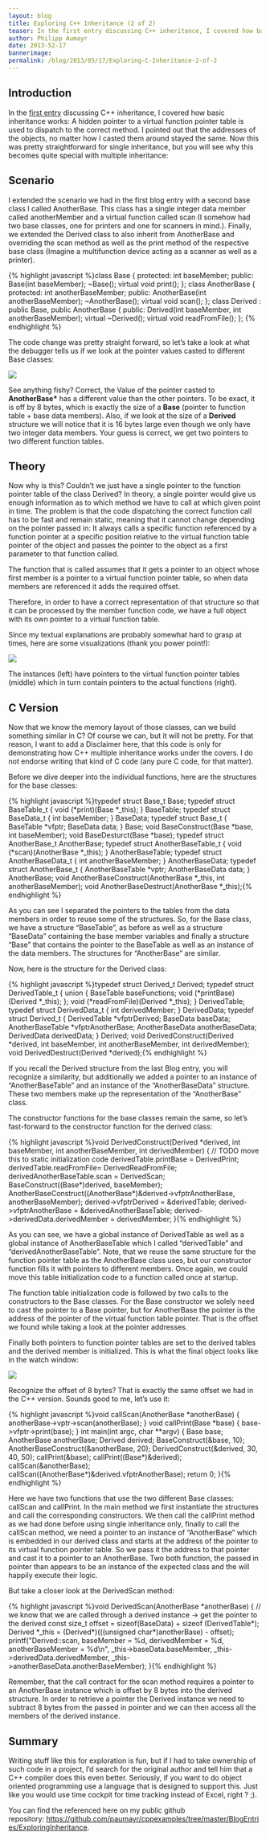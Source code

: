 ```yaml
---
layout: blog
title: Exploring C++ Inheritance (2 of 2)
teaser: In the first entry discussing C++ inheritance, I covered how basic inheritance works: A hidden pointer to a virtual function pointer table is used to dispatch to the correct method. I pointed out that the addresses of the objects, no matter how I casted them around stayed the same. Now this was pretty straightforward for single inheritance, but you will see why this becomes quite special with multiple inheritance.
author: Philipp Aumayr
date: 2013-52-17
bannerimage: 
permalink: /blog/2013/05/17/Exploring-C-Inheritance-2-of-2
---
```


<h2 xmlns="http://www.w3.org/1999/xhtml">Introduction</h2><p xmlns="http://www.w3.org/1999/xhtml">In the <a href="http://www.software-architects.com/devblog/2013/05/17/Exploring-C-Inheritance-1-of-2" title="Exploring C++ Inheritance (1 of 2)">first entry</a> discussing C++ inheritance, I covered how basic inheritance works: A hidden pointer to a virtual function pointer table is used to dispatch to the correct method. I pointed out that the addresses of the objects, no matter how I casted them around stayed the same. Now this was pretty straightforward for single inheritance, but you will see why this becomes quite special with multiple inheritance:</p><h2 xmlns="http://www.w3.org/1999/xhtml">Scenario</h2><p xmlns="http://www.w3.org/1999/xhtml">I extended the scenario we had in the first blog entry with a second base class I called AnotherBase. This class has a single integer data member called anotherMember and a virtual function called scan (I somehow had two base classes, one for printers and one for scanners in mind.). Finally, we extended the Derived class to also inherit from AnotherBase and overriding the scan method as well as the print method of the respective base class (Imagine a multifunction device acting as a scanner as well as a printer).</p>{% highlight javascript %}class Base&#xA;{&#xA;protected:&#xA;    int baseMember;&#xA;public:&#xA;&#xA;    Base(int baseMember);&#xA;    ~Base();&#xA;&#xA;    virtual void print();&#xA;};&#xA;&#xA;class AnotherBase&#xA;{   &#xA;protected:&#xA;    int anotherBaseMember;&#xA;public:&#xA;&#xA;    AnotherBase(int anotherBaseMember);&#xA;    ~AnotherBase();&#xA;&#xA;    virtual void scan();&#xA;};&#xA;&#xA;class Derived : public Base, public AnotherBase&#xA;{&#xA;public:&#xA;    Derived(int baseMember, int anotherBaseMember);&#xA;    virtual ~Derived();&#xA;&#xA;    virtual void readFromFile();&#xA;};&#xA;{% endhighlight %}<p xmlns="http://www.w3.org/1999/xhtml">The code change was pretty straight forward, so let’s take a look at what the debugger tells us if we look at the pointer values casted to different Base classes:</p><p xmlns="http://www.w3.org/1999/xhtml">
  <img src="{{site.baseurl}}/content/images/blog/2013/05/cpp_inheritance2_static_casts.png" />
</p><p xmlns="http://www.w3.org/1999/xhtml">See anything fishy? Correct, the Value of the pointer casted to <strong>AnotherBase*</strong> has a different value than the other pointers. To be exact, it is off by 8 bytes, which is exactly the size of a <strong>Base</strong> (pointer to function table + base data members). Also, if we look at the size of a <strong>Derived</strong> structure we will notice that it is 16 bytes large even though we only have two integer data members. Your guess is correct, we get two pointers to two different function tables.</p><h2 xmlns="http://www.w3.org/1999/xhtml">Theory</h2><p xmlns="http://www.w3.org/1999/xhtml">Now why is this? Couldn’t we just have a single pointer to the function pointer table of the class Derived? In theory, a single pointer would give us enough information as to which method we have to call at which given point in time. The problem is that the code dispatching the correct function call has to be fast and remain static, meaning that it cannot change depending on the pointer passed in: It always calls a specific function referenced by a function pointer at a specific position relative to the virtual function table pointer of the object and passes the pointer to the object as a first parameter to that function called.</p><p xmlns="http://www.w3.org/1999/xhtml">The function that is called assumes that it gets a pointer to an object whose first member is a pointer to a virtual function pointer table, so when data members are referenced it adds the required offset.</p><p xmlns="http://www.w3.org/1999/xhtml">Therefore, in order to have a correct representation of that structure so that it can be processed by the member function code, we have a full object with its own pointer to a virtual function table.</p><p xmlns="http://www.w3.org/1999/xhtml">Since my textual explanations are probably somewhat hard to grasp at times, here are some visualizations (thank you power point!):</p><p xmlns="http://www.w3.org/1999/xhtml">
  <img src="{{site.baseurl}}/content/images/blog/2013/05/cpp_inheritance2_pointer_schematics.png?mw=800" />
</p><p xmlns="http://www.w3.org/1999/xhtml">The instances (left) have pointers to the virtual function pointer tables (middle) which in turn contain pointers to the actual functions (right).</p><h2 xmlns="http://www.w3.org/1999/xhtml">C Version</h2><p xmlns="http://www.w3.org/1999/xhtml">Now that we know the memory layout of those classes, can we build something similar in C? Of course we can, but it will not be pretty. For that reason, I want to add a Disclaimer here, that this code is only for demonstrating how C++ multiple inheritance works under the covers. I do not endorse writing that kind of C code (any pure C code, for that matter).</p><p xmlns="http://www.w3.org/1999/xhtml">Before we dive deeper into the individual functions, here are the structures for the base classes:</p>{% highlight javascript %}typedef struct Base_t Base;&#xA;&#xA;typedef struct BaseTable_t&#xA;{&#xA;    void (*print)(Base *_this);&#xA;} BaseTable;&#xA;&#xA;typedef struct BaseData_t&#xA;{&#xA;    int baseMember;&#xA;} BaseData;&#xA;&#xA;typedef struct Base_t&#xA;{&#xA;    BaseTable *vfptr;&#xA;    BaseData data;&#xA;} Base;&#xA;&#xA;void BaseConstruct(Base *base, int baseMember);&#xA;void BaseDesturct(Base *base);&#xA;&#xA;typedef struct AnotherBase_t AnotherBase;&#xA;&#xA;typedef struct AnotherBaseTable_t&#xA;{&#xA;        void (*scan)(AnotherBase *_this);&#xA;} AnotherBaseTable;&#xA;&#xA;typedef struct AnotherBaseData_t&#xA;{&#xA;    int anotherBaseMember;&#xA;} AnotherBaseData;&#xA;&#xA;typedef struct AnotherBase_t&#xA;{&#xA;    AnotherBaseTable *vptr;&#xA;    AnotherBaseData data;&#xA;} AnotherBase;&#xA;&#xA;void AnotherBaseConstruct(AnotherBase *_this, int anotherBaseMember);&#xA;void AnotherBaseDestruct(AnotherBase *_this);{% endhighlight %}<p xmlns="http://www.w3.org/1999/xhtml">As you can see I separated the pointers to the tables from the data members in order to reuse some of the structures. So, for the Base class, we have a structure “BaseTable”, as before as well as a structure “BaseData” containing the base member variables and finally a structure “Base” that contains the pointer to the BaseTable as well as an instance of the data members. The structures for “AnotherBase” are similar.</p><p xmlns="http://www.w3.org/1999/xhtml">Now, here is the structure for the Derived class:</p>{% highlight javascript %}typedef struct Derived_t Derived;&#xA;&#xA;typedef struct DerivedTable_t&#xA;{&#xA;    union&#xA;    {&#xA;        BaseTable baseFunctions;&#xA;        void (*printBase)(Derived *_this);&#xA;    };&#xA;&#xA;    void (*readFromFile)(Derived *_this);&#xA;} DerivedTable;&#xA;&#xA;typedef struct DerivedData_t&#xA;{&#xA;    int derivedMember;&#xA;} DerivedData;&#xA;&#xA;typedef struct Derived_t&#xA;{&#xA;    DerivedTable *vfptrDerived;&#xA;    BaseData baseData;&#xA;&#xA;    AnotherBaseTable *vfptrAnotherBase;&#xA;    AnotherBaseData anotherBaseData;&#xA;&#xA;    DerivedData derivedData;&#xA;} Derived;&#xA;&#xA;&#xA;void DerivedConstruct(Derived *derived, int baseMember, int anotherBaseMember, int derivedMember);&#xA;void DerivedDestruct(Derived *derived);{% endhighlight %}<p xmlns="http://www.w3.org/1999/xhtml">If you recall the Derived structure from the last Blog entry, you will recognize a similarity, but additionally we added a pointer to an instance of “AnotherBaseTable” and an instance of the “AnotherBaseData” structure. These two members make up the representation of the “AnotherBase” class.</p><p xmlns="http://www.w3.org/1999/xhtml">The constructor functions for the base classes remain the same, so let’s fast-forward to the constructor function for the derived class:</p>{% highlight javascript %}void DerivedConstruct(Derived *derived, int baseMember, int anotherBaseMember, int derivedMember)&#xA;{&#xA;    // TODO move this to static initialization code&#xA;    derivedTable.printBase = DerivedPrint;&#xA;    derivedTable.readFromFile= DerivedReadFromFile;&#xA;    derivedAnotherBaseTable.scan = DerivedScan;&#xA;&#xA;    BaseConstruct((Base*)derived, baseMember);&#xA;    AnotherBaseConstruct((AnotherBase*)&amp;derived-&gt;vfptrAnotherBase, anotherBaseMember);&#xA;&#xA;    derived-&gt;vfptrDerived = &amp;derivedTable;&#xA;    derived-&gt;vfptrAnotherBase = &amp;derivedAnotherBaseTable;&#xA;&#xA;    derived-&gt;derivedData.derivedMember = derivedMember;&#xA;}{% endhighlight %}<p xmlns="http://www.w3.org/1999/xhtml">As you can see, we have a global instance of DerivedTable as well as a global instance of AnotherBaseTable which I called “derivedTable” and “derivedAnotherBaseTable”. Note, that we reuse the same structure for the function pointer table as the AnotherBase class uses, but our constructor function fills it with pointers to different members. Once again, we could move this table initialization code to a function called once at startup.</p><p xmlns="http://www.w3.org/1999/xhtml">The function table initialization code is followed by two calls to the constructors to the Base classes. For the Base constructor we solely need to cast the pointer to a Base pointer, but for AnotherBase the pointer is the address of the pointer of the virtual function table pointer. That is the offset we found while taking a look at the pointer addresses.</p><p xmlns="http://www.w3.org/1999/xhtml">Finally both pointers to function pointer tables are set to the derived tables and the derived member is initialized. This is what the final object looks like in the watch window:</p><p xmlns="http://www.w3.org/1999/xhtml">
  <img src="{{site.baseurl}}/content/images/blog/2013/05/cpp_inheritance2_c_static_casts.png" />
</p><p xmlns="http://www.w3.org/1999/xhtml">Recognize the offset of 8 bytes? That is exactly the same offset we had in the C++ version. Sounds good to me, let’s use it:</p>{% highlight javascript %}void callScan(AnotherBase *anotherBase)&#xA;{&#xA;    anotherBase-&gt;vptr-&gt;scan(anotherBase);&#xA;}&#xA;&#xA;void callPrint(Base *base)&#xA;{&#xA;    base-&gt;vfptr-&gt;print(base);&#xA;}&#xA;&#xA;int main(int argc, char **argv)&#xA;{&#xA;    Base base;&#xA;    AnotherBase anotherBase;&#xA;    Derived derived;&#xA;&#xA;    BaseConstruct(&amp;base, 10);&#xA;    AnotherBaseConstruct(&amp;anotherBase, 20);&#xA;    DerivedConstruct(&amp;derived, 30, 40, 50);&#xA;&#xA;    callPrint(&amp;base);&#xA;    callPrint((Base*)&amp;derived);&#xA;&#xA;    callScan(&amp;anotherBase);&#xA;    callScan((AnotherBase*)&amp;derived.vfptrAnotherBase);&#xA;&#xA;    return 0;&#xA;}{% endhighlight %}<p xmlns="http://www.w3.org/1999/xhtml">Here we have two functions that use the two different Base classes: callScan and callPrint. In the main method we first instantiate the structures and call the corresponding constructors. We then call the callPrint method as we had done before using single inheritance only, finally to call the callScan method, we need a pointer to an instance of “AnotherBase” which is embedded in our derived class and starts at the address of the pointer to its virtual function pointer table. So we pass it the address to that pointer and cast it to a pointer to an AnotherBase. Two both function, the passed in pointer than appears to be an instance of the expected class and the will happily execute their logic.</p><p xmlns="http://www.w3.org/1999/xhtml">But take a closer look at the DerivedScan method:</p>{% highlight javascript %}void DerivedScan(AnotherBase *anotherBase)&#xA;{&#xA;    // we know that we are called through a derived instance -&gt; get the pointer to the derived&#xA;    const size_t offset = sizeof(BaseData) + sizeof (DerivedTable*);&#xA;    Derived *_this = (Derived*)(((unsigned char*)anotherBase) - offset);&#xA;&#xA;    printf(&quot;Derived::scan, baseMember = %d, derivedMember = %d, anotherBaseMember = %d\n&quot;, &#xA;        _this-&gt;baseData.baseMember, _this-&gt;derivedData.derivedMember, _this-&gt;anotherBaseData.anotherBaseMember);&#xA;}{% endhighlight %}<p xmlns="http://www.w3.org/1999/xhtml">Remember, that the call contract for the scan method requires a pointer to an AnotherBase instance which is offset by 8 bytes into the derived structure. In order to retrieve a pointer the Derived instance we need to subtract 8 bytes from the passed in pointer and we can then access all the members of the derived instance.</p><h2 xmlns="http://www.w3.org/1999/xhtml">Summary</h2><p xmlns="http://www.w3.org/1999/xhtml">Writing stuff like this for exploration is fun, but if I had to take ownership of such code in a project, I’d search for the original author and tell him that a C++ compiler does this even better. Seriously, if you want to do object oriented programming use a language that is designed to support this. Just like you would use time cockpit for time tracking instead of Excel, right ? ;).</p><p xmlns="http://www.w3.org/1999/xhtml">You can find the referenced here on my public github repository: <a href="https://github.com/paumayr/cppexamples/tree/master/BlogEntries/ExploringInheritance">https://github.com/paumayr/cppexamples/tree/master/BlogEntries/ExploringInheritance</a>.</p>